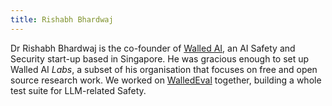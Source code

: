 ```yaml
---
title: Rishabh Bhardwaj
---
```

Dr Rishabh Bhardwaj is the co-founder of [Walled AI](https://www.walled.ai/), an AI Safety and Security start-up based in Singapore. He was gracious enough to set up Walled AI _Labs_, a subset of his organisation that focuses on free and open source research work. We worked on [WalledEval](../research/walledeval.md) together, building a whole test suite for LLM-related Safety.